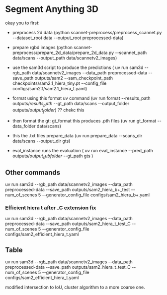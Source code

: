 # Segment Anything 3D

okay you to first:
- preprocess 2d data (python scannet-preprocess/preprocess_scannet.py --dataset_root data --output_root preprocessed-data)
- prepare rgbd images (python scannet-preprocess/prepare_2d_data/prepare_2d_data.py --scannet_path data/scans --output_path data/scannetv2_images)

- use the sam3d script to produce the predictions ( uv run sam3d --rgb_path data/scannetv2_images --data_path preprocessed-data --save_path outputs/sam2 --sam_checkpoint_path checkpoints/sam2.1_hiera_tiny.pt --config_file configs/sam2.1/sam2.1_hiera_t.yaml)
- format using this format uv command (uv run format --results_path outputs/${results_path}$ --gt_path data/scans --output_folder outputs/${output_folder}$) ?? chekc this 


- then format the gt: gt_format this produces .pth files (uv run gt_format --data_folder data/scans)
- this the .txt files prepare_data (uv run prepare_data --scans_dir data/scans --output_dir gts)

- eval_instance runs the evaluation ( uv run eval_instance --pred_path outputs/${output_subfolder}$  --gt_path gts )


## Other commands

uv run sam3d --rgb_path data/scannetv2_images --data_path preprocessed-data --save_path outputs/sam2_hiera_b+_test --num_of_scenes 5 --generator_config_file configs/sam2_hiera_b+.yaml


### Efficient hiera t after _C extension fix
uv run sam3d --rgb_path data/scannetv2_images --data_path preprocessed-data --save_path outputs/sam2_hiera_t_test_C --num_of_scenes 5 --generator_config_file configs/sam2_efficient_hiera_t.yaml


## Table

uv run sam3d --rgb_path data/scannetv2_images --data_path preprocessed-data --save_path outputs/sam2_hiera_t_test_C --num_of_scenes 5 --generator_config_file configs/sam2_efficient_hiera_t.yaml

modified intersection to IoU, cluster algorithm to a more coarse one.
